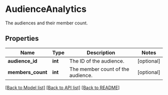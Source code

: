 # AudienceAnalytics

The audiences and their member count.
## Properties
Name | Type | Description | Notes
------------ | ------------- | ------------- | -------------
**audience_id** | **int** | The ID of the audience. | [optional] 
**members_count** | **int** | The member count of the audience. | [optional] 

[[Back to Model list]](../README.md#documentation-for-models) [[Back to API list]](../README.md#documentation-for-api-endpoints) [[Back to README]](../README.md)


